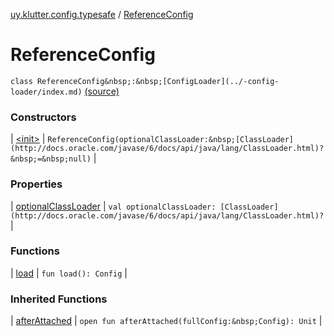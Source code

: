 [uy.klutter.config.typesafe](../index.md) / [ReferenceConfig](.)


# ReferenceConfig

`class ReferenceConfig&nbsp;:&nbsp;[ConfigLoader](../-config-loader/index.md)` [(source)](https://github.com/kohesive/klutter/blob/master/config-typesafe-jdk6/src/main/kotlin/uy/klutter/config/typesafe/ConfigLoading.kt#L85)



### Constructors


| [&lt;init&gt;](-init-.md) | `ReferenceConfig(optionalClassLoader:&nbsp;[ClassLoader](http://docs.oracle.com/javase/6/docs/api/java/lang/ClassLoader.html)?&nbsp;=&nbsp;null)` |


### Properties


| [optionalClassLoader](optional-class-loader.md) | `val optionalClassLoader: [ClassLoader](http://docs.oracle.com/javase/6/docs/api/java/lang/ClassLoader.html)?` |


### Functions


| [load](load.md) | `fun load(): Config` |


### Inherited Functions


| [afterAttached](../-config-loader/after-attached.md) | `open fun afterAttached(fullConfig:&nbsp;Config): Unit` |


